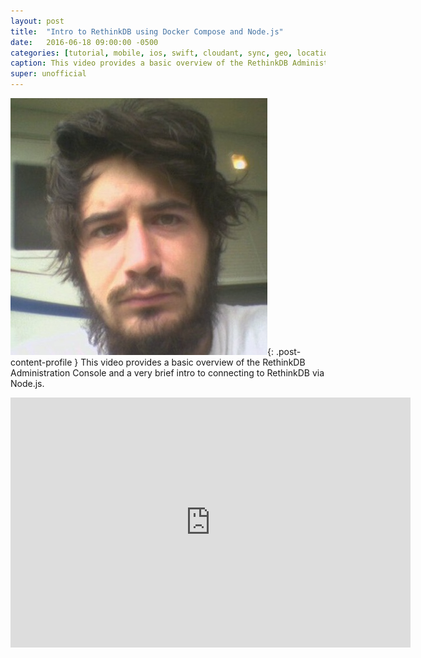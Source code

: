 ```yaml
---
layout: post
title:  "Intro to RethinkDB using Docker Compose and Node.js"
date:   2016-06-18 09:00:00 -0500
categories: [tutorial, mobile, ios, swift, cloudant, sync, geo, location]
caption: This video provides a basic overview of the RethinkDB Administration Console and a very brief intro to connecting to RethinkDB via Node.js.
super: unofficial
---
```


![Super Unofficial](/img/profile0.jpg){: .post-content-profile } This video provides a basic overview of the RethinkDB Administration Console and a very brief intro to connecting to RethinkDB via Node.js.

<iframe width="640" height="400" src="https://www.youtube.com/embed/G8N0Ci6bD7o" frameborder="0" allowfullscreen></iframe>
